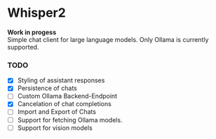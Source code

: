 # Whisper2

**Work in progess**<br>
Simple chat client for large language models.
Only Ollama is currently supported.

### TODO
- [x] Styling of assistant responses
- [x] Persistence of chats
- [ ] Custom Ollama Backend-Endpoint
- [x] Cancelation of chat completions
- [ ] Import and Export of Chats
- [ ] Support for fetching Ollama models.
- [ ] Support for vision models
